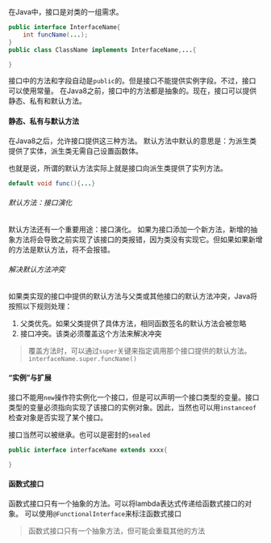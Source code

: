 在Java中，接口是对类的一组需求。
```java
public interface InterfaceName{
	int funcName(...);
}
public class ClassName implements InterfaceName,...{

}
```
接口中的方法和字段自动是`public`的。但是接口不能提供实例字段。不过，接口可以使用常量。
在Java8之前，接口中的方法都是抽象的。现在，接口可以提供静态、私有和默认方法。
#### 静态、私有与默认方法
在Java8之后，允许接口提供这三种方法。
默认方法中默认的意思是：为派生类提供了实体，派生类无需自己设置函数体。

也就是说，所谓的默认方法实际上就是接口向派生类提供了实列方法。
```java
default void func(){...}
```
###### 默认方法：接口演化
默认方法还有一个重要用途：接口演化。
如果为接口添加一个新方法，新增的抽象方法将会导致之前实现了该接口的类报错，因为类没有实现它。但如果如果新增的方法是默认方法，将不会报错。
###### 解决默认方法冲突
如果类实现的接口中提供的默认方法与父类或其他接口的默认方法冲突，Java将按照以下规则处理：
1. 父类优先。如果父类提供了具体方法，相同函数签名的默认方法会被忽略
2. 接口冲突。该类必须覆盖这个方法来解决冲突
>覆盖方法时，可以通过`super`关键来指定调用那个接口提供的默认方法。`interfaceName.super.funcName()`


#### “实例”与扩展
接口不能用`new`操作符实例化一个接口，但是可以声明一个接口类型的变量。接口类型的变量必须指向实现了该接口的实例对象。因此，当然也可以用`instanceof`检查对象是否实现了某个接口。

接口当然可以被继承。也可以是密封的`sealed`
```java
public interface interfaceName extends xxxx{

}
```
#### 函数式接口
函数式接口只有一个抽象的方法。可以将lambda表达式传递给函数式接口的对象。
可以使用`@FunctionalInterface`来标注函数式接口
>函数式接口只有一个抽象方法，但可能会重载其他的方法